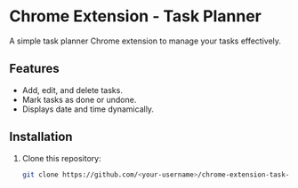 # Chrome Extension - Task Planner

A simple task planner Chrome extension to manage your tasks effectively.

## Features

- Add, edit, and delete tasks.
- Mark tasks as done or undone.
- Displays date and time dynamically.

## Installation

1. Clone this repository:
   ```bash
   git clone https://github.com/<your-username>/chrome-extension-task-planner.git
   ```
